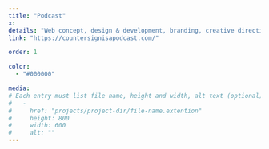 ```yaml
---
title: "Podcast"
x:
details: "Web concept, design & development, branding, creative direction"
link: "https://countersignisapodcast.com/"

order: 1

color: 
  - "#000000"

media: 
# Each entry must list file name, height and width, alt text (optional)
#   -
#     href: "projects/project-dir/file-name.extention"
#     height: 800
#     width: 600
#     alt: ""
---
```


